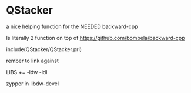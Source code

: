 # QStacker
a nice helping function for the NEEDED backward-cpp

Is literally 2 function on top of https://github.com/bombela/backward-cpp


include(QStacker/QStacker.pri)


rember to link against

LIBS += -ldw -ldl

zypper in libdw-devel
